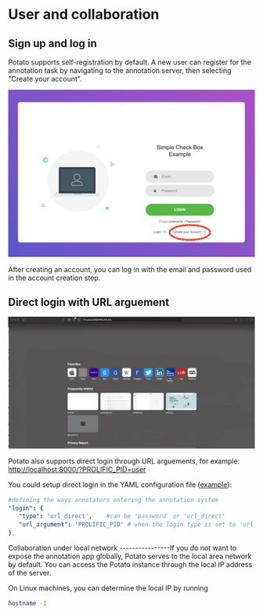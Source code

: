 # User and collaboration

## Sign up and log in
Potato supports self-registration by default. A new user can register for the annotation
task by navigating to the annotation server, then selecting \"Create
your account\".

![The log-in screen has an account creation button on the bottom right, circled in red.](img/login-button.png)

After creating an account, you can log in with the email and password
used in the account creation step.

## Direct login with URL arguement

![image](img/screenshots/direct_login.gif)

Potato also supports direct login through URL arguements, for example:
<http://localhost:8000/?PROLIFIC_PID=user>

You could setup direct login in the YAML configuration file
([example](https://github.com/davidjurgens/potato/blob/master/example-projects/match_finding/configs/match_finding.yaml#L48)):

``` YAML
#defining the ways annotators entering the annotation system
"login": {
   "type": 'url_direct',    #can be 'password' or 'url_direct'
   "url_argument": 'PROLIFIC_PID' # when the login type is set to 'url_direct', 'url_argument' must be setup for a direct url argument login
},
```

Collaboration under local network \-\-\-\-\-\-\-\-\-\-\-\-\-\-\--If you
do not want to expose the annotation app globally, Potato serves to the
local area network by default. You can access the Potato instance
through the local IP address of the server.

On Linux machines, you can determine the local IP by running

``` bash
hostname -I
```
